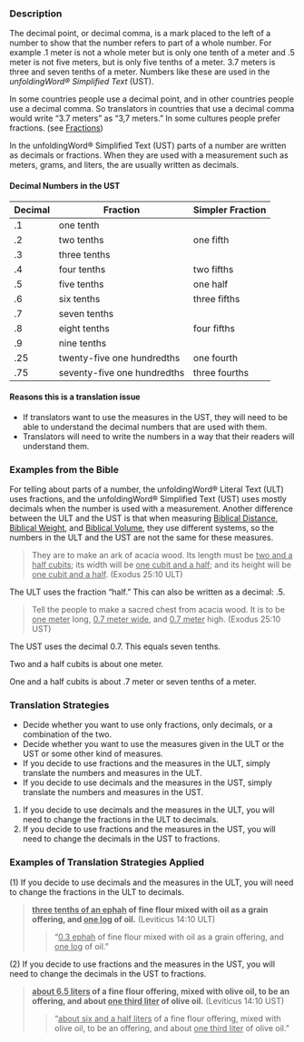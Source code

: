 
### Description

The decimal point, or decimal comma, is a mark placed to the left of a number to show that the number refers to part of a whole number. For example .1 meter is not a whole meter but is only one tenth of a meter and .5 meter is not five meters, but is only five tenths of a meter. 3.7 meters is three and seven tenths of a meter. Numbers like these are used in the *unfoldingWord® Simplified Text* (UST).

In some countries people use a decimal point, and in other countries people use a decimal comma. So translators in countries that use a decimal comma would write “3.7 meters” as “3,7 meters.” In some cultures people prefer fractions. (see [Fractions](../translate-fraction/01.md))

In the unfoldingWord® Simplified Text (UST) parts of a number are written as decimals or fractions. When they are used with a measurement such as meters, grams, and liters, the are usually written as decimals.

#### Decimal Numbers in the UST

| Decimal | Fraction  | Simpler Fraction  |
| -------- | -------- | -------- |
|.1 |one tenth |  |
|.2 |two tenths | one fifth |
|.3 |three tenths |  |
|.4 |four tenths | two fifths|
|.5 |five tenths | one half |
|.6 |six tenths | three fifths |
|.7 |seven tenths |   |
|.8 |eight tenths | four fifths |
|.9 |nine tenths |  |
|.25 |twenty-five one hundredths | one fourth |
|.75 |seventy-five one hundredths | three fourths |


#### Reasons this is a translation issue

* If translators want to use the measures in the UST, they will need to be able to understand the decimal numbers that are used with them.
* Translators will need to write the numbers in a way that their readers will understand them.

### Examples from the Bible

For telling about parts of a number, the unfoldingWord® Literal Text (ULT) uses fractions, and the unfoldingWord® Simplified Text (UST) uses mostly decimals when the number is used with a measurement. Another difference between the ULT and the UST is that when measuring [Biblical Distance](../translate-bdistance/01.md), [Biblical Weight](../translate-bweight/01.md), and [Biblical Volume](../translate-bvolume/01.md), they use different systems, so the numbers in the ULT and the UST are not the same for these measures.

> They are to make an ark of acacia wood. Its length must be <u>two and a half cubits</u>; its width will be <u>one cubit and a half</u>; and its height will be <u>one cubit and a half</u>. (Exodus 25:10 ULT)

The ULT uses the fraction “half.” This can also be written as a decimal: .5.

> Tell the people to make a sacred chest from acacia wood. It is to be <u>one meter</u> long, <u>0.7 meter wide</u>, and <u>0.7 meter</u> high. (Exodus 25:10 UST)

The UST uses the decimal 0.7. This equals seven tenths.

Two and a half cubits is about one meter.

One and a half cubits is about .7 meter or seven tenths of a meter.

### Translation Strategies

* Decide whether you want to use only fractions, only decimals, or a combination of the two.
* Decide whether you want to use the measures given in the ULT or the UST or some other kind of measures.
* If you decide to use fractions and the measures in the ULT, simply translate the numbers and measures in the  ULT.
* If you decide to use decimals and the measures in the UST, simply translate the numbers and measures in the UST.

1. If you decide to use decimals and the measures in the ULT, you will need to change the fractions in the ULT to decimals.
1. If you decide to use fractions and the measures in the UST, you will need to change the decimals in the UST to fractions.

### Examples of Translation Strategies Applied

(1) If you decide to use decimals and the measures in the ULT, you will need to change the fractions in the ULT to decimals.

> **<u>three tenths of an ephah</u> of fine flour mixed with oil as a grain offering, and <u>one log</u> of oil.** (Leviticus 14:10 ULT)
>> “<u>0.3 ephah</u> of fine flour mixed with oil as a grain offering, and <u>one log</u> of oil.”

(2) If you decide to use fractions and the measures in the UST, you will need to change the decimals in the UST to fractions.

> **<u>about 6.5 liters</u> of a fine flour offering, mixed with olive oil, to be an offering, and about <u>one third liter</u> of olive oil.** (Leviticus 14:10 UST)
>> “<u>about six and a half liters</u> of a fine flour offering, mixed with olive oil, to be an offering, and about <u>one third liter</u> of olive oil.”

